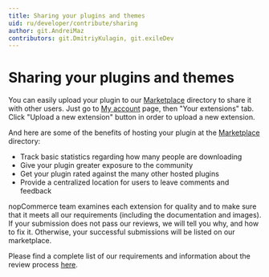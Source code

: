 ```yaml
---
title: Sharing your plugins and themes
uid: ru/developer/contribute/sharing
author: git.AndreiMaz
contributors: git.DmitriyKulagin, git.exileDev
---
```

# Sharing your plugins and themes

You can easily upload your plugin to our [Marketplace](http://www.nopcommerce.com/marketplace) directory to share it with other users. Just go to [My account](http://www.nopcommerce.com/customer/info) page, then "Your extensions" tab. Click "Upload a new extension" button in order to upload a new extension.

And here are some of the benefits of hosting your plugin at the [Marketplace](http://www.nopcommerce.com/marketplace) directory:

* Track basic statistics regarding how many people are downloading
* Give your plugin greater exposure to the community
* Get your plugin rated against the many other hosted plugins
* Provide a centralized location for users to leave comments and feedback


nopCommerce team examines each extension for quality and to make sure that it meets all our requirements (including the documentation and images). If your submission does not pass our reviews, we will tell you why, and how to fix it. Otherwise, your successful submissions will be listed on our marketplace.

Please find a complete list of our requirements and information about the review process [here](https://www.nopcommerce.com/submitting-plugins-to-nopcommerce-marketplace).

